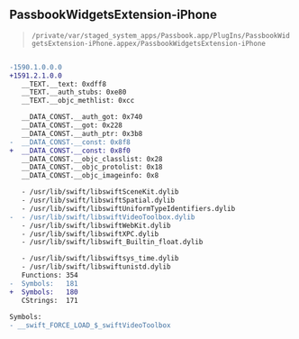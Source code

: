 ## PassbookWidgetsExtension-iPhone

> `/private/var/staged_system_apps/Passbook.app/PlugIns/PassbookWidgetsExtension-iPhone.appex/PassbookWidgetsExtension-iPhone`

```diff

-1590.1.0.0.0
+1591.2.1.0.0
   __TEXT.__text: 0xdff8
   __TEXT.__auth_stubs: 0xe80
   __TEXT.__objc_methlist: 0xcc

   __DATA_CONST.__auth_got: 0x740
   __DATA_CONST.__got: 0x228
   __DATA_CONST.__auth_ptr: 0x3b8
-  __DATA_CONST.__const: 0x8f8
+  __DATA_CONST.__const: 0x8f0
   __DATA_CONST.__objc_classlist: 0x28
   __DATA_CONST.__objc_protolist: 0x18
   __DATA_CONST.__objc_imageinfo: 0x8

   - /usr/lib/swift/libswiftSceneKit.dylib
   - /usr/lib/swift/libswiftSpatial.dylib
   - /usr/lib/swift/libswiftUniformTypeIdentifiers.dylib
-  - /usr/lib/swift/libswiftVideoToolbox.dylib
   - /usr/lib/swift/libswiftWebKit.dylib
   - /usr/lib/swift/libswiftXPC.dylib
   - /usr/lib/swift/libswift_Builtin_float.dylib

   - /usr/lib/swift/libswiftsys_time.dylib
   - /usr/lib/swift/libswiftunistd.dylib
   Functions: 354
-  Symbols:   181
+  Symbols:   180
   CStrings:  171
 
Symbols:
- __swift_FORCE_LOAD_$_swiftVideoToolbox

```
